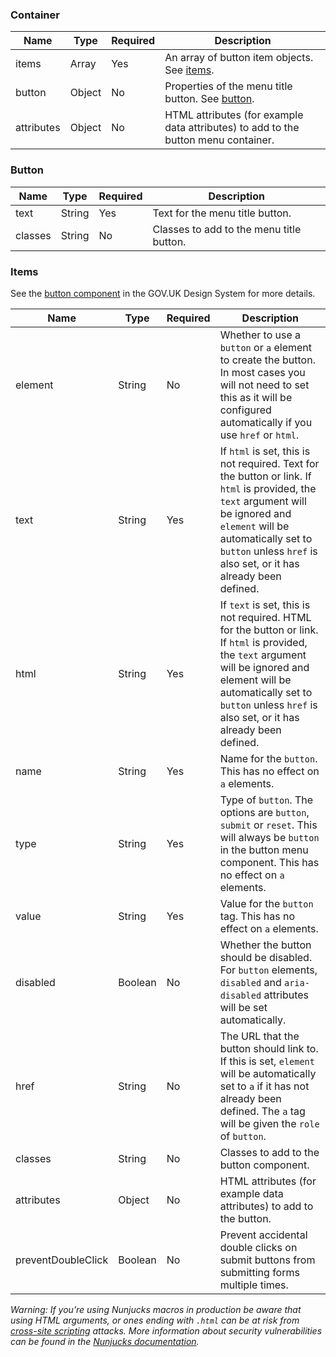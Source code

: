 ### Container

| Name          | Type   | Required | Description                                                               |
| ------------- | ------ | -------- | ------------------------------------------------------------------------- |
| items         | Array  | Yes      | An array of button item objects. See [items](#items).                     |
| button        | Object | No       | Properties of the menu title button. See [button](#button).                                   |
| attributes    | Object | No       | HTML attributes (for example data attributes) to add to the button menu container. |

### Button

| Name          | Type   | Required | Description                                                               |
| ------------- | ------ | -------- | ------------------------------------------------------------------------- |
| text          | String | Yes      | Text for the menu title button.                                           |
| classes       | String | No       | Classes to add to the menu title button.                                  |


### Items

See the [button component](https://design-system.service.gov.uk/components/button/) in the GOV.UK Design System for more details.

| Name               | Type    | Required | Description                                                                                                                                                                                                                                                                                                |
| ------------------ | ------- | -------- | ---------------------------------------------------------------------------------------------------------------------------------------------------------------------------------------------------------------------------------------------------------------------------------------------------------- |
| element            | String  | No       | Whether to use a `button` or `a` element to create the button. In most cases you will not need to set this as it will be configured automatically if you use `href` or `html`.                                                                                                                   |
| text               | String  | Yes      | If `html` is set, this is not required. Text for the button or link. If `html` is provided, the `text` argument will be ignored and `element` will be automatically set to `button` unless `href` is also set, or it has already been defined. |
| html               | String  | Yes      | If `text` is set, this is not required. HTML for the button or link. If `html` is provided, the `text` argument will be ignored and element will be automatically set to `button` unless `href` is also set, or it has already been defined.  |
| name               | String  | Yes      | Name for the `button`. This has no effect on `a` elements.                                                                                                                                                                                                                                      |
| type               | String  | Yes      | Type of `button`. The options are `button`, `submit` or `reset`. This will always be `button` in the button menu component. This has no effect on `a` elements.                                                                                                                                                                      |
| value              | String  | Yes      | Value for the `button` tag. This has no effect on `a` elements.                                                                                                                                                                                                                                 |
| disabled           | Boolean | No       | Whether the button should be disabled. For `button` elements, `disabled` and `aria-disabled` attributes will be set automatically.                                                                                                                                                                 |
| href               | String  | No       | The URL that the button should link to. If this is set, `element` will be automatically set to `a` if it has not already been defined. The `a` tag will be given the `role` of `button`.                                                                                                                                                                  |
| classes            | String  | No       | Classes to add to the button component.                                                                                                                                                                                                                                                                    |
| attributes         | Object  | No       | HTML attributes (for example data attributes) to add to the button.                                                                                                                                                                                                                              |
| preventDoubleClick | Boolean | No       | Prevent accidental double clicks on submit buttons from submitting forms multiple times.                                                                                                                                                                                                                   |

_Warning: If you’re using Nunjucks macros in production be aware that using HTML arguments, or ones ending with `.html` can be at risk from [cross-site scripting](https://en.wikipedia.org/wiki/Cross-site_scripting) attacks. More information about security vulnerabilities can be found in the [Nunjucks documentation](https://mozilla.github.io/nunjucks/api.html#user-defined-templates-warning)._
